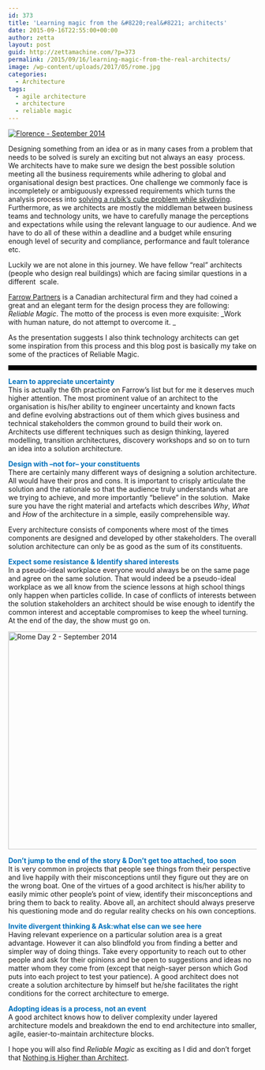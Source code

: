 ```yaml
---
id: 373
title: 'Learning magic from the &#8220;real&#8221; architects'
date: 2015-09-16T22:55:00+00:00
author: zetta
layout: post
guid: http://zettamachine.com/?p=373
permalink: /2015/09/16/learning-magic-from-the-real-architects/
image: /wp-content/uploads/2017/05/rome.jpg
categories:
  - Architecture
tags:
  - agile architecture
  - architecture
  - reliable magic
---
```

<a data-flickr-embed="true" data-header="true"  href="https://www.flickr.com/photos/mak100/15319945242/in/dateposted-public/" title="Florence - September 2014"><img src="https://i1.wp.com/farm6.staticflickr.com/5589/15319945242_4db7d08c2c_c.jpg?w=660&#038;ssl=1" alt="Florence - September 2014" data-recalc-dims="1" /></a> 

Designing something from an idea or as in many cases from a problem that needs to be solved is surely an exciting but not always an easy  process. We architects have to make sure we design the best possible solution meeting all the business requirements while adhering to global and organisational design best practices. One challenge we commonly face is incompletely or ambiguously expressed requirements which turns the analysis process into [solving a rubik&#8217;s cube problem while skydiving](https://youtu.be/MoFdppL0cx4). Furthermore, as we architects are mostly the middleman between business teams and technology units, we have to carefully manage the perceptions and expectations while using the relevant language to our audience. And we have to do all of these within a deadline and a budget while ensuring enough level of security and compliance, performance and fault tolerance etc.  
  
<!--more-->

  
Luckily we are not alone in this journey. We have fellow &#8220;real&#8221; architects (people who design real buildings) which are facing similar questions in a different  scale.

[Farrow Partners](http://farrowpartners.ca/history) is a Canadian architectural firm and they had coined a great and an elegant term for the design process they are following: _Reliable Magic_. The motto of the process is even more exquisite: _Work with human nature, do not attempt to overcome it. _

As the presentation suggests I also think technology architects can get some inspiration from this process and this blog post is basically my take on some of the practices of Reliable Magic.

<div style="text-align:center;background:#000; padding: 5px;">
  <div class="jetpack-video-wrapper">
  </div>
</div>

<strong style="color: #0071bc;">Learn to appreciate uncertainty</strong>  
This is actually the 6th practice on Farrow&#8217;s list but for me it deserves much higher attention. The most prominent value of an architect to the organisation is his/her ability to engineer uncertainty and known facts and define evolving abstractions out of them which gives business and technical stakeholders the common ground to build their work on. Architects use different techniques such as design thinking, layered modelling, transition architectures, discovery workshops and so on to turn an idea into a solution architecture.

<strong style="color: #0071bc;">Design with –not for– your constituents</strong>  
There are certainly many different ways of designing a solution architecture. All would have their pros and cons. It is important to crisply articulate the solution and the rationale so that the audience truly understands what are we trying to achieve, and more importantly &#8220;believe&#8221; in the solution.  Make sure you have the right material and artefacts which describes _Why_, _What_ and _How_ of the architecture in a simple, easily comprehensible way.

Every architecture consists of components where most of the times components are designed and developed by other stakeholders. The overall solution architecture can only be as good as the sum of its constituents.

<strong style="color: #0071bc;">Expect some resistance & Identify shared interests</strong>  
In a pseudo-ideal workplace everyone would always be on the same page and agree on the same solution. That would indeed be a pseudo-ideal workplace as we all know from the science lessons at high school things only happen when particles collide. In case of conflicts of interests between the solution stakeholders an architect should be wise enough to identify the common interest and acceptable compromises to keep the wheel turning. At the end of the day, the show must go on.

<a data-flickr-embed="true" data-header="true"  href="https://www.flickr.com/photos/mak100/15265074686/in/dateposted-public/" title="Rome Day 2 - September 2014"><img src="https://i1.wp.com/farm4.staticflickr.com/3882/15265074686_b4315399f4_c.jpg?resize=660%2C441&#038;ssl=1" width="660" height="441" alt="Rome Day 2 - September 2014" data-recalc-dims="1" /></a>

<strong style="color: #0071bc;">Don&#8217;t jump to the end of the story & Don&#8217;t get too attached, too soon</strong>  
It is very common in projects that people see things from their perspective and live happily with their misconceptions until they figure out they are on the wrong boat. One of the virtues of a good architect is his/her ability to easily mimic other people&#8217;s point of view, identify their misconceptions and bring them to back to reality. Above all, an architect should always preserve his questioning mode and do regular reality checks on his own conceptions.

<strong style="color: #0071bc;">Invite divergent thinking & Ask:what else can we see here</strong>  
Having relevant experience on a particular solution area is a great advantage. However it can also blindfold you from finding a better and simpler way of doing things. Take every opportunity to reach out to other people and ask for their opinions and be open to suggestions and ideas no matter whom they come from (except that neigh-sayer person which God puts into each project to test your patience). A good architect does not create a solution architecture by himself but he/she facilitates the right conditions for the correct architecture to emerge.

<strong style="color: #0071bc;">Adopting ideas is a process, not an event</strong>  
A good architect knows how to deliver complexity under layered architecture models and breakdown the end to end architecture into smaller, agile, easier-to-maintain architecture blocks.

I hope you will also find _Reliable Magic_ as exciting as I did and don&#8217;t forget that [Nothing is Higher than Architect](https://www.youtube.com/watch?v=0DUPfQCvHXw).